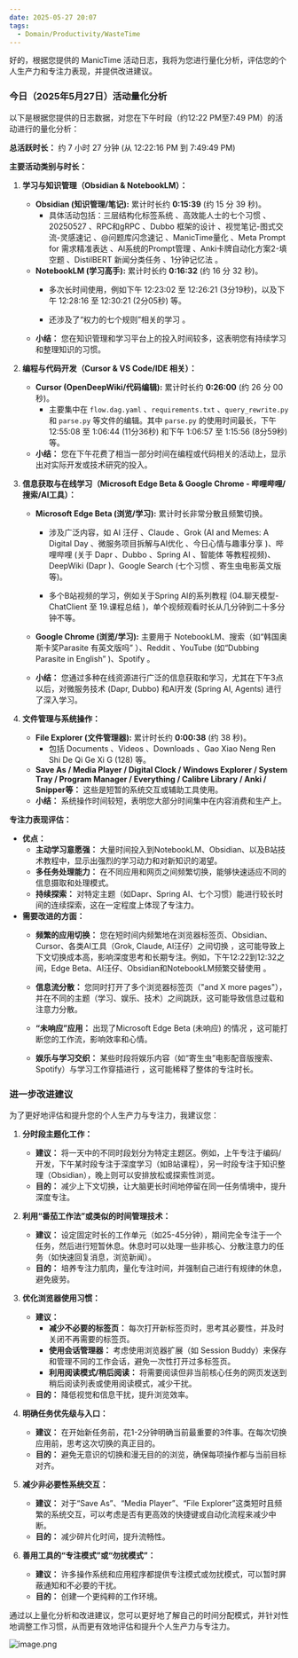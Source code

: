 ```yaml
---
date: 2025-05-27 20:07
tags:
  - Domain/Productivity/WasteTime
---
```


好的，根据您提供的 ManicTime 活动日志，我将为您进行量化分析，评估您的个人生产力和专注力表现，并提供改进建议。

### 今日（2025年5月27日）活动量化分析

以下是根据您提供的日志数据，对您在下午时段（约12:22 PM至7:49 PM）的活动进行的量化分析：

**总活跃时长：** 约 7 小时 27 分钟 (从 12:22:16 PM 到 7:49:49 PM)

**主要活动类别与时长：**

1. **学习与知识管理（Obsidian & NotebookLM）：**

   - **Obsidian (知识管理/笔记):** 累计时长约 **0:15:39** (约 15 分 39 秒)。
     - 具体活动包括：三层结构化标签系统 、高效能人士的七个习惯 、20250527 、RPC和gRPC 、Dubbo 框架的设计 、视觉笔记-图式交流-灵感速记 、@问题库闪念速记 、ManicTime量化 、Meta Prompt for 需求精准表达 、AI系统的Prompt管理 、Anki卡牌自动化方案2-填空题 、DistilBERT 新闻分类任务 、1分钟记忆法 。
   - **NotebookLM (学习高手):** 累计时长约 **0:16:32** (约 16 分 32 秒)。
     - 多次长时间使用，例如下午 12:23:02 至 12:26:21 (3分19秒)，以及下午 12:28:16 至 12:30:21 (2分05秒) 等。

     - 还涉及了“权力的七个规则”相关的学习 。
   - **小结：** 您在知识管理和学习平台上的投入时间较多，这表明您有持续学习和整理知识的习惯。
2. **编程与代码开发（Cursor & VS Code/IDE 相关）：**

   - **Cursor (OpenDeepWiki/代码编辑):** 累计时长约 **0:26:00** (约 26 分 00 秒)。
     - 主要集中在 `flow.dag.yaml` 、`requirements.txt` 、`query_rewrite.py` 和 `parse.py` 等文件的编辑。其中 `parse.py` 的使用时间最长，下午 12:55:08 至 1:06:44 (11分36秒) 和下午 1:06:57 至 1:15:56 (8分59秒) 等。
   - **小结：** 您在下午花费了相当一部分时间在编程或代码相关的活动上，显示出对实际开发或技术研究的投入。
3. **信息获取与在线学习（Microsoft Edge Beta & Google Chrome - 哔哩哔哩/搜索/AI工具）：**

   - **Microsoft Edge Beta (浏览/学习):** 累计时长非常分散且频繁切换。
     - 涉及广泛内容，如 AI 汪仔 、Claude 、Grok (AI and Memes: A Digital Day 、微服务项目拆解与AI优化 、今日心情与趣事分享 )、哔哩哔哩 (关于 Dapr 、Dubbo 、Spring AI 、智能体 等教程视频)、DeepWiki (Dapr )、Google Search (七个习惯 、寄生虫电影英文版 等)。

     - 多个B站视频的学习，例如关于Spring AI的系列教程 (04.聊天模型-ChatClient 至 19.课程总结 )，单个视频观看时长从几分钟到二十多分钟不等。

   - **Google Chrome (浏览/学习):** 主要用于 NotebookLM、搜索（如“韩国奥斯卡奖Parasite 有英文版吗” ）、Reddit 、YouTube (如“Dubbing Parasite in English” )、Spotify 。

   - **小结：** 您通过多种在线资源进行广泛的信息获取和学习，尤其在下午3点以后，对微服务技术 (Dapr, Dubbo) 和AI开发 (Spring AI, Agents) 进行了深入学习。
4. **文件管理与系统操作：**

   - **File Explorer (文件管理器):** 累计时长约 **0:00:38** (约 38 秒)。
     - 包括 Documents 、Videos 、Downloads 、Gao Xiao Neng Ren Shi De Qi Ge Xi G (128) 等。
   - **Save As / Media Player / Digital Clock / Windows Explorer / System Tray / Program Manager / Everything / Calibre Library / Anki / Snipper等：** 这些是短暂的系统交互或辅助工具使用。
   - **小结：** 系统操作时间较短，表明您大部分时间集中在内容消费和生产上。

**专注力表现评估：**

- **优点：**
  - **主动学习意愿强：** 大量时间投入到NotebookLM、Obsidian、以及B站技术教程中，显示出强烈的学习动力和对新知识的渴望。
  - **多任务处理能力：** 在不同应用和网页之间频繁切换，能够快速适应不同的信息摄取和处理模式。
  - **持续探索：** 对特定主题（如Dapr、Spring AI、七个习惯）能进行较长时间的连续探索，这在一定程度上体现了专注力。
- **需要改进的方面：**
  - **频繁的应用切换：** 您在短时间内频繁地在浏览器标签页、Obsidian、Cursor、各类AI工具（Grok, Claude, AI汪仔）之间切换 ，这可能导致上下文切换成本高，影响深度思考和长期专注。例如，下午12:22到12:32之间，Edge Beta、AI汪仔、Obsidian和NotebookLM频繁交替使用 。

  - **信息流分散：** 您同时打开了多个浏览器标签页（"and X more pages"），并在不同的主题（学习、娱乐、技术）之间跳跃，这可能导致信息过载和注意力分散。

  - **“未响应”应用：** 出现了Microsoft Edge Beta (未响应) 的情况 ，这可能打断您的工作流，影响效率和心情。

  - **娱乐与学习交织：** 某些时段将娱乐内容（如“寄生虫”电影配音版搜索、Spotify）与学习工作穿插进行 ，这可能稀释了整体的专注时长。

### 进一步改进建议

为了更好地评估和提升您的个人生产力与专注力，我建议您：

1. **分时段主题化工作：**

   - **建议：** 将一天中的不同时段划分为特定主题区。例如，上午专注于编码/开发，下午某时段专注于深度学习（如B站课程），另一时段专注于知识整理（Obsidian），晚上则可以安排放松或探索性浏览。
   - **目的：** 减少上下文切换，让大脑更长时间地停留在同一任务情境中，提升深度专注。
2. **利用“番茄工作法”或类似的时间管理技术：**

   - **建议：** 设定固定时长的工作单元（如25-45分钟），期间完全专注于一个任务，然后进行短暂休息。休息时可以处理一些非核心、分散注意力的任务（如快速回复消息，浏览新闻）。
   - **目的：** 培养专注力肌肉，量化专注时间，并强制自己进行有规律的休息，避免疲劳。
3. **优化浏览器使用习惯：**

   - **建议：**
     - **减少不必要的标签页：** 每次打开新标签页时，思考其必要性，并及时关闭不再需要的标签页。
     - **使用会话管理器：** 考虑使用浏览器扩展（如 Session Buddy）来保存和管理不同的工作会话，避免一次性打开过多标签页。
     - **利用阅读模式/稍后阅读：** 将需要阅读但非当前核心任务的网页发送到稍后阅读列表或使用阅读模式，减少干扰。
   - **目的：** 降低视觉和信息干扰，提升浏览效率。
4. **明确任务优先级与入口：**

   - **建议：** 在开始新任务前，花1-2分钟明确当前最重要的3件事。在每次切换应用前，思考这次切换的真正目的。
   - **目的：** 避免无意识的切换和漫无目的的浏览，确保每项操作都与当前目标对齐。
5. **减少非必要性系统交互：**

   - **建议：** 对于“Save As”、“Media Player”、“File Explorer”这类短时且频繁的系统交互，可以考虑是否有更高效的快捷键或自动化流程来减少中断。
   - **目的：** 减少碎片化时间，提升流畅性。
6. **善用工具的“专注模式”或“勿扰模式”：**

   - **建议：** 许多操作系统和应用程序都提供专注模式或勿扰模式，可以暂时屏蔽通知和不必要的干扰。
   - **目的：** 创建一个更纯粹的工作环境。

通过以上量化分析和改进建议，您可以更好地了解自己的时间分配模式，并针对性地调整工作习惯，从而更有效地评估和提升个人生产力与专注力。

![image.png](https://cdn.jsdelivr.net/gh/duanbiao2000/BlogGallery@main/picutre/20250527191956173.png)
